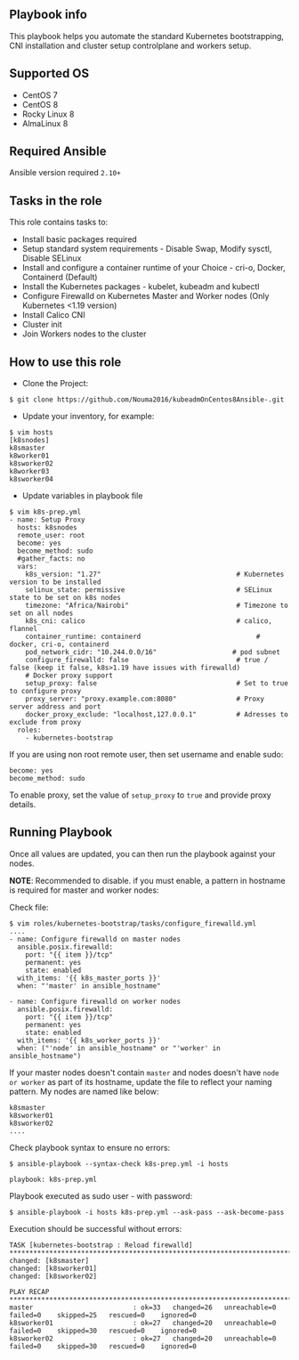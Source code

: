 
## Playbook info

This playbook helps you automate the standard Kubernetes bootstrapping, CNI installation and cluster setup controlplane and workers setup.

## Supported OS

- CentOS 7
- CentOS 8
- Rocky Linux 8
- AlmaLinux 8

## Required Ansible
Ansible version required `2.10+`

## Tasks in the role

This role contains tasks to:

- Install basic packages required
- Setup standard system requirements - Disable Swap, Modify sysctl, Disable SELinux
- Install and configure a container runtime of your Choice - cri-o, Docker, Containerd (Default)
- Install the Kubernetes packages - kubelet, kubeadm and kubectl
- Configure Firewalld on Kubernetes Master and Worker nodes (Only Kubernetes <1.19 version)
- Install Calico CNI
- Cluster init
- Join Workers nodes to the cluster

## How to use this role

- Clone the Project:

```
$ git clone https://github.com/Nouma2016/kubeadmOnCentos8Ansible-.git
```

- Update your inventory, for example:

```
$ vim hosts
[k8snodes]
k8smaster
k8worker01
k8sworker02
k8worker03
k8sworker04
```

- Update variables in playbook file

```
$ vim k8s-prep.yml
- name: Setup Proxy
  hosts: k8snodes
  remote_user: root
  become: yes
  become_method: sudo
  #gather_facts: no
  vars:
    k8s_version: "1.27"                                  # Kubernetes version to be installed
    selinux_state: permissive                            # SELinux state to be set on k8s nodes
    timezone: "Africa/Nairobi"                           # Timezone to set on all nodes
    k8s_cni: calico                                      # calico, flannel
    container_runtime: containerd                             # docker, cri-o, containerd
    pod_network_cidr: "10.244.0.0/16"                   # pod subnet
    configure_firewalld: false                           # true / false (keep it false, k8s>1.19 have issues with firewalld)
    # Docker proxy support
    setup_proxy: false                                   # Set to true to configure proxy
    proxy_server: "proxy.example.com:8080"               # Proxy server address and port
    docker_proxy_exclude: "localhost,127.0.0.1"          # Adresses to exclude from proxy
  roles:
    - kubernetes-bootstrap
```

If you are using non root remote user, then set username and enable sudo:

```
become: yes
become_method: sudo
```

To enable proxy, set the value of `setup_proxy` to `true` and provide proxy details.

## Running Playbook

Once all values are updated, you can then run the playbook against your nodes.

**NOTE**: Recommended to disable. if you must enable, a pattern in hostname is required for master and worker nodes:

Check file:

```
$ vim roles/kubernetes-bootstrap/tasks/configure_firewalld.yml
....
- name: Configure firewalld on master nodes
  ansible.posix.firewalld:
    port: "{{ item }}/tcp"
    permanent: yes
    state: enabled
  with_items: '{{ k8s_master_ports }}'
  when: "'master' in ansible_hostname"

- name: Configure firewalld on worker nodes
  ansible.posix.firewalld:
    port: "{{ item }}/tcp"
    permanent: yes
    state: enabled
  with_items: '{{ k8s_worker_ports }}'
  when: ("'node' in ansible_hostname" or "'worker' in ansible_hostname")

```

If your master nodes doesn't contain `master` and nodes doesn't have `node or worker` as part of its hostname, update the file to reflect your naming pattern. My nodes are named like below:

```
k8smaster
k8sworker01
k8sworker02
....
```

Check playbook syntax to ensure no errors:

```
$ ansible-playbook --syntax-check k8s-prep.yml -i hosts

playbook: k8s-prep.yml
```


Playbook executed as sudo user - with password:

```
$ ansible-playbook -i hosts k8s-prep.yml --ask-pass --ask-become-pass
```

Execution should be successful without errors:

```
TASK [kubernetes-bootstrap : Reload firewalld] *********************************************************************************************************
changed: [k8smaster]
changed: [k8sworker01]
changed: [k8sworker02]

PLAY RECAP *********************************************************************************************************************************************
master                         : ok=33   changed=26   unreachable=0    failed=0    skipped=25   rescued=0    ignored=0
k8sworker01                    : ok=27   changed=20   unreachable=0    failed=0    skipped=30   rescued=0    ignored=0
k8sworker02                    : ok=27   changed=20   unreachable=0    failed=0    skipped=30   rescued=0    ignored=0
```
